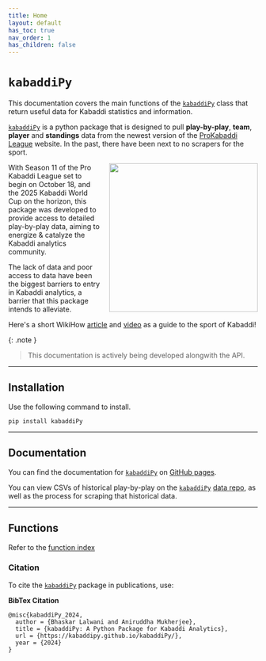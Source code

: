 ```yaml
---
title: Home
layout: default
has_toc: true
nav_order: 1
has_children: false
---
```


# `kabaddiPy`


This documentation covers the main functions of the [`kabaddiPy`](https://github.com/kabaddiPy/kabaddiPy/blob/main/pypi/kabaddiPy/kabaddiPy.py) class that return useful data for Kabaddi statistics and information.

[`kabaddiPy`](https://github.com/kabaddiPy/kabaddiPy) is a python package that is designed to pull **play-by-play**, **team**, **player** and **standings** data from the newest version of the [ProKabaddi League](https://www.prokabaddi.com/) website. In the past, there have been next to no scrapers for the sport.

<div style="float: right; margin-left: 15px;">
    <img src='https://github.com/user-attachments/assets/e074c4c2-18b3-4580-a9dd-1aa40f9495b0' width="300px" />
</div>

With Season 11 of the Pro Kabaddi League set to begin on October 18, and the 2025 Kabaddi World Cup on the horizon, this package was developed to provide access to detailed play-by-play data, aiming to energize & catalyze the Kabaddi analytics community.

The lack of data and poor access to data have been the biggest barriers to entry in Kabaddi analytics, a barrier that this package intends to alleviate.


Here's a short WikiHow [article](https://www.wikihow.com/Play-Kabaddi) and [video](https://www.youtube.com/watch?v=ybdGREjvluU) as a guide to the sport of Kabaddi!




{: .note }
> This documentation is actively being developed alongwith the API.



---

## Installation 
Use the following command to install.

```shell
pip install kabaddiPy
```

---

## Documentation

You can find the documentation for [`kabaddiPy`](https://github.com/kabaddiPy/kabaddiPy) on [GitHub pages](https://kabaddipy.github.io/kabaddiPy/).

You can view CSVs of historical play-by-play on the [`kabaddiPy`](https://github.com/kabaddiPy/kabaddiPy) [data repo](https://github.com/kabaddiPy/kabaddi-data), as well as the process for scraping that historical data.


---

## Functions

Refer to the [function index](/kabaddiPy/function-index/)





### Citation

To cite the [`kabaddiPy`](https://github.com/kabaddiPy/kabaddiPy) package in publications, use:


**BibTex Citation**

```
@misc{kabaddiPy_2024,
  author = {Bhaskar Lalwani and Aniruddha Mukherjee},
  title = {kabaddiPy: A Python Package for Kabaddi Analytics},
  url = {https://kabaddipy.github.io/kabaddiPy/},
  year = {2024}
}
```

